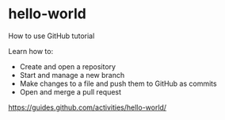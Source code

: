 # hello-world

How to use GitHub tutorial

Learn how to:
- Create and open a repository
- Start and manage a new branch
- Make changes to a file and push them to GitHub as commits
- Open and merge a pull request

https://guides.github.com/activities/hello-world/
